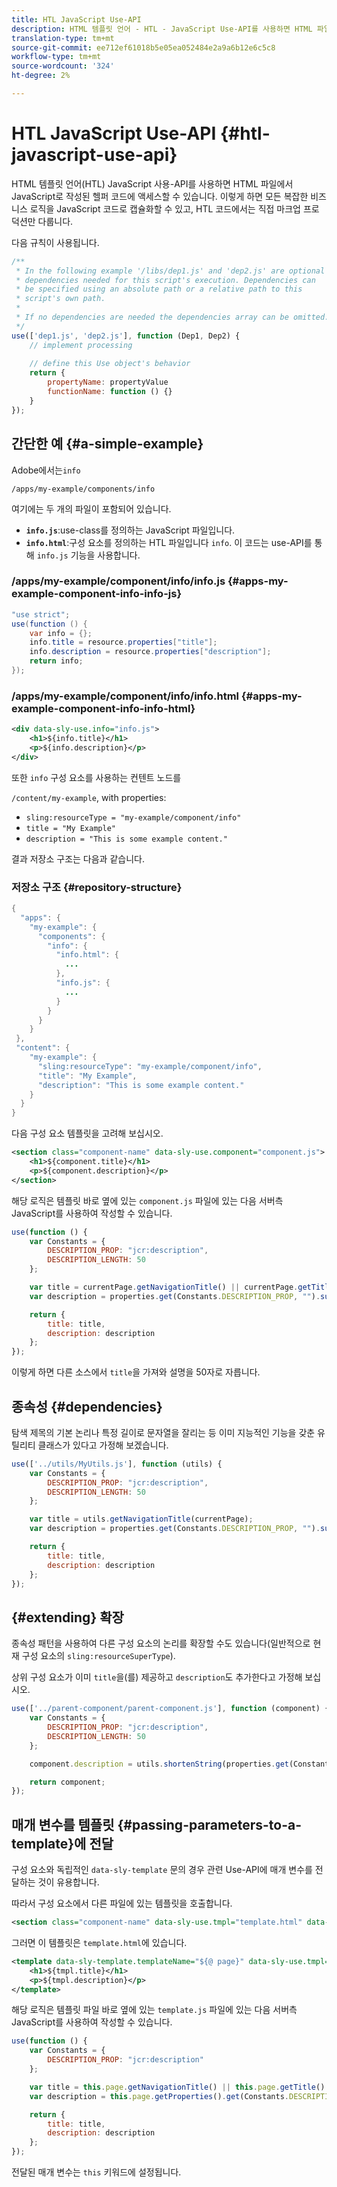 ```yaml
---
title: HTL JavaScript Use-API
description: HTML 템플릿 언어 - HTL - JavaScript Use-API를 사용하면 HTML 파일에서 JavaScript로 작성된 헬퍼 코드에 액세스할 수 있습니다.
translation-type: tm+mt
source-git-commit: ee712ef61018b5e05ea052484e2a9a6b12e6c5c8
workflow-type: tm+mt
source-wordcount: '324'
ht-degree: 2%

---
```



# HTL JavaScript Use-API {#htl-javascript-use-api}

HTML 템플릿 언어(HTL) JavaScript 사용-API를 사용하면 HTML 파일에서 JavaScript로 작성된 헬퍼 코드에 액세스할 수 있습니다. 이렇게 하면 모든 복잡한 비즈니스 로직을 JavaScript 코드로 캡슐화할 수 있고, HTL 코드에서는 직접 마크업 프로덕션만 다룹니다.

다음 규칙이 사용됩니다.

```javascript
/**
 * In the following example '/libs/dep1.js' and 'dep2.js' are optional
 * dependencies needed for this script's execution. Dependencies can
 * be specified using an absolute path or a relative path to this
 * script's own path.
 *
 * If no dependencies are needed the dependencies array can be omitted.
 */
use(['dep1.js', 'dep2.js'], function (Dep1, Dep2) {
    // implement processing
  
    // define this Use object's behavior
    return {
        propertyName: propertyValue
        functionName: function () {}
    }
});
```

## 간단한 예 {#a-simple-example}

Adobe에서는`info`

`/apps/my-example/components/info`

여기에는 두 개의 파일이 포함되어 있습니다.

* **`info.js`**:use-class를 정의하는 JavaScript 파일입니다.
* **`info.html`**:구성 요소를 정의하는 HTL 파일입니다 `info`. 이 코드는 use-API를 통해 `info.js` 기능을 사용합니다.

### /apps/my-example/component/info/info.js {#apps-my-example-component-info-info-js}

```java
"use strict";
use(function () {
    var info = {};
    info.title = resource.properties["title"];
    info.description = resource.properties["description"];
    return info;
});
```

### /apps/my-example/component/info/info.html {#apps-my-example-component-info-info-html}

```xml
<div data-sly-use.info="info.js">
    <h1>${info.title}</h1>
    <p>${info.description}</p>
</div>
```

또한 `info` 구성 요소를 사용하는 컨텐트 노드를

`/content/my-example`, with properties:

* `sling:resourceType = "my-example/component/info"`
* `title = "My Example"`
* `description = "This is some example content."`

결과 저장소 구조는 다음과 같습니다.

### 저장소 구조 {#repository-structure}

```java
{
  "apps": {
    "my-example": {
      "components": {
        "info": {
          "info.html": {
            ...
          },
          "info.js": {
            ...
          }
        }
      }
    }
 },
 "content": {
    "my-example": {
      "sling:resourceType": "my-example/component/info",
      "title": "My Example",
      "description": "This is some example content."
    }
  }
}
```

다음 구성 요소 템플릿을 고려해 보십시오.

```xml
<section class="component-name" data-sly-use.component="component.js">
    <h1>${component.title}</h1>
    <p>${component.description}</p>
</section>
```

해당 로직은 템플릿 바로 옆에 있는 `component.js` 파일에 있는 다음 서버측 JavaScript를 사용하여 작성할 수 있습니다.

```javascript
use(function () {
    var Constants = {
        DESCRIPTION_PROP: "jcr:description",
        DESCRIPTION_LENGTH: 50
    };

    var title = currentPage.getNavigationTitle() || currentPage.getTitle() || currentPage.getName();
    var description = properties.get(Constants.DESCRIPTION_PROP, "").substr(0, Constants.DESCRIPTION_LENGTH);

    return {
        title: title,
        description: description
    };
});
```

이렇게 하면 다른 소스에서 `title`을 가져와 설명을 50자로 자릅니다.

## 종속성 {#dependencies}

탐색 제목의 기본 논리나 특정 길이로 문자열을 잘리는 등 이미 지능적인 기능을 갖춘 유틸리티 클래스가 있다고 가정해 보겠습니다.

```javascript
use(['../utils/MyUtils.js'], function (utils) {
    var Constants = {
        DESCRIPTION_PROP: "jcr:description",
        DESCRIPTION_LENGTH: 50
    };

    var title = utils.getNavigationTitle(currentPage);
    var description = properties.get(Constants.DESCRIPTION_PROP, "").substr(0, Constants.DESCRIPTION_LENGTH);

    return {
        title: title,
        description: description
    };
});
```

## {#extending} 확장

종속성 패턴을 사용하여 다른 구성 요소의 논리를 확장할 수도 있습니다(일반적으로 현재 구성 요소의 `sling:resourceSuperType`).

상위 구성 요소가 이미 `title`을(를) 제공하고 `description`도 추가한다고 가정해 보십시오.

```javascript
use(['../parent-component/parent-component.js'], function (component) {
    var Constants = {
        DESCRIPTION_PROP: "jcr:description",
        DESCRIPTION_LENGTH: 50
    };

    component.description = utils.shortenString(properties.get(Constants.DESCRIPTION_PROP, ""), Constants.DESCRIPTION_LENGTH);

    return component;
});
```

## 매개 변수를 템플릿 {#passing-parameters-to-a-template}에 전달

구성 요소와 독립적인 `data-sly-template` 문의 경우 관련 Use-API에 매개 변수를 전달하는 것이 유용합니다.

따라서 구성 요소에서 다른 파일에 있는 템플릿을 호출합니다.

```xml
<section class="component-name" data-sly-use.tmpl="template.html" data-sly-call="${tmpl.templateName @ page=currentPage}"></section>
```

그러면 이 템플릿은 `template.html`에 있습니다.

```xml
<template data-sly-template.templateName="${@ page}" data-sly-use.tmpl="${'template.js' @ page=page, descriptionLength=50}">
    <h1>${tmpl.title}</h1>
    <p>${tmpl.description}</p>
</template>
```

해당 로직은 템플릿 파일 바로 옆에 있는 `template.js` 파일에 있는 다음 서버측 JavaScript를 사용하여 작성할 수 있습니다.

```javascript
use(function () {
    var Constants = {
        DESCRIPTION_PROP: "jcr:description"
    };

    var title = this.page.getNavigationTitle() || this.page.getTitle() || this.page.getName();
    var description = this.page.getProperties().get(Constants.DESCRIPTION_PROP, "").substr(0, this.descriptionLength);

    return {
        title: title,
        description: description
    };
});
```

전달된 매개 변수는 `this` 키워드에 설정됩니다.
